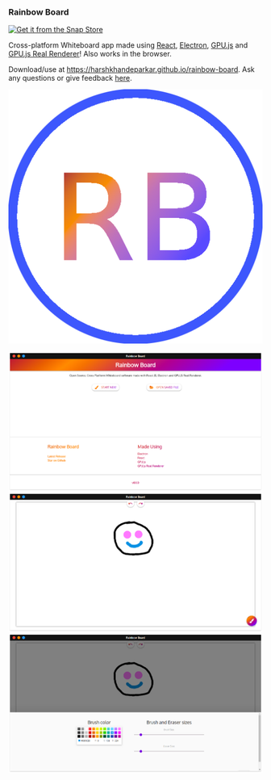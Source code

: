 ### Rainbow Board
[![Get it from the Snap Store](https://snapcraft.io/static/images/badges/en/snap-store-black.svg)](https://snapcraft.io/rainbow-board)

Cross-platform Whiteboard app made using [React](https://reactjs.org), [Electron](https://electronjs.org), [GPU.js](https://gpu.rocks) and [GPU.js Real Renderer](https://harshkhandeparkar.github.io/gpujs-real-renderer)! Also works in the browser.

Download/use at https://harshkhandeparkar.github.io/rainbow-board.
Ask any questions or give feedback [here](https://github.com/HarshKhandeparkar/rainbow-board/issues/new/choose).

<p align="center">
  <img src="https://raw.githubusercontent.com/HarshKhandeparkar/rainbow-board/master/public/icon.png" />
</p>

![ss1](img/screenshot-1.png)
![ss2](img/screenshot-2.png)
![ss3](img/screenshot-3.png)
